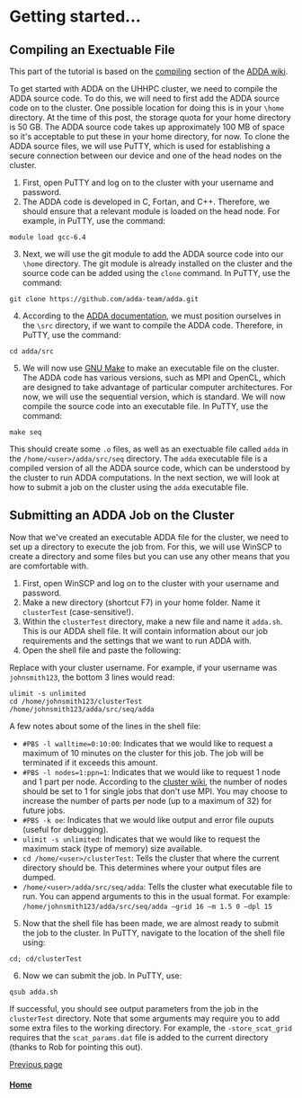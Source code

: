 # Getting started...

## Compiling an Exectuable File

This part of the tutorial is based on the [compiling](https://github.com/adda-team/adda/wiki/CompilingADDA) section of the [ADDA wiki](https://github.com/adda-team/adda/wiki).

To get started with ADDA on the UHHPC cluster, we need to compile the ADDA source code. To do this, we will need to first add the ADDA source code on to the cluster. One possible location for doing this is in your `\home` directory. At the time of this post, the storage quota for your home directory is 50 GB. The ADDA source code takes up approximately 100 MB of space so it's acceptable to put these in your home directory, for now. To clone the ADDA source files, we will use PuTTY, which is used for establishing a secure connection between our device and one of the head nodes on the cluster.

1. First, open PuTTY and log on to the cluster with your username and password.
2. The ADDA code is developed in C, Fortan, and C++. Therefore, we should ensure that a relevant module is loaded on the head node. For example, in PuTTY, use the command: 
```
module load gcc-6.4
```
3. Next, we will use the git module to add the ADDA source code into our `\home` directory. The git module is already installed on the cluster and the source code can be added using the `clone` command. In PuTTY, use the command: 
```
git clone https://github.com/adda-team/adda.git
```
4. According to the [ADDA documentation](https://github.com/adda-team/adda/wiki/CompilingADDA), we must position ourselves in the `\src` directory, if we want to compile the ADDA code. Therefore, in PuTTY, use the command:
```
cd adda/src
```
5. We will now use [GNU Make](https://www.gnu.org/software/make/) to make an executable file on the cluster. The ADDA code has various versions, such as MPI and OpenCL, which are designed to take advantage of particular computer architectures. For now, we will use the sequential version, which is standard. We will now compile the source code into an executable file. In PuTTY, use the command:
```
make seq
```
This should create some `.o` files, as well as an exectuable file called `adda` in the `/home/<user>/adda/src/seq` directory. The `adda` executable file is a compiled version of all the ADDA source code, which can be understood by the cluster to run ADDA computations. In the next section, we will look at how to submit a job on the cluster using the `adda` executable file.

## Submitting an ADDA Job on the Cluster

Now that we've created an executable ADDA file for the cluster, we need to set up a directory to execute the job from. For this, we will use WinSCP to create a directory and some files but you can use any other means that you are comfortable with. 
1. First, open WinSCP and log on to the cluster with your username and password.
2. Make a new directory (shortcut F7) in your home folder. Name it `clusterTest` (case-sensitive!). 
3. Within the `clusterTest` directory, make a new file and name it `adda.sh`. This is our ADDA shell file. It will contain information about our job requirements and the settings that we want to run ADDA with. 
4. Open the shell file and paste the following:

Replace <user> with your cluster username. For example, if your username was `johnsmith123`, the bottom 3 lines would read:
```
ulimit -s unlimited
cd /home/johnsmith123/clusterTest
/home/johnsmith123/adda/src/seq/adda  
```
A few notes about some of the lines in the shell file:
- `#PBS -l walltime=0:10:00`: Indicates that we would like to request a maximum of 10 minutes on the cluster for this job. The job will be terminated if it exceeds this amount.
- `#PBS -l nodes=1:ppn=1`: Indicates that we would like to request 1 node and 1 part per node. According to the [cluster wiki](https://uhhpc.herts.ac.uk/wiki/index.php/Jobs), the number of nodes should be set to 1 for single jobs that don't use MPI. You may choose to increase the number of parts per node (up to a maximum of 32) for future jobs.
- `#PBS -k oe`: Indicates that we would like output and error file ouputs (useful for debugging).
- `ulimit -s unlimited`: Indicates that we would like to request the maximum stack (type of memory) size available.
- `cd /home/<user>/clusterTest`: Tells the cluster that where the current directory should be. This determines where your output files are dumped.
- `/home/<user>/adda/src/seq/adda`: Tells the cluster what executable file to run. You can append arguments to this in the usual format. For example: `/home/johnsmith123/adda/src/seq/adda –grid 16 –m 1.5 0 –dpl 15`
5. Now that the shell file has been made, we are almost ready to submit the job to the cluster. In PuTTY, navigate to the location of the shell file using:
```
cd; cd/clusterTest
```
6. Now we can submit the job. In PuTTY, use:
```
qsub adda.sh
``` 
If successful, you should see output parameters from the job in the `clusterTest` directory. Note that some arguments may require you to add some extra files to the working directory. For example, the `-store_scat_grid` requires that the `scat_params.dat` file is added to the current directory (thanks to Rob for pointing this out).
  
  
[Previous page](./README.md)

#### [Home](./README.md) 
